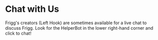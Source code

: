 # Chat with Us

Frigg's creators (Left Hook) are sometimes available for a live chat to discuss Frigg. Look for the HelperBot in the lower right-hand corner and click to chat!
